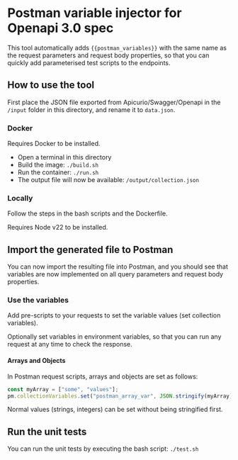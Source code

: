 # Postman variable injector for Openapi 3.0 spec

This tool automatically adds `{{postman_variables}}` with the same name as the request parameters and request body properties, so that you can quickly add parameterised test scripts to the endpoints.

## How to use the tool

First place the JSON file exported from Apicurio/Swagger/Openapi in the `/input` folder in this directory, and rename it to `data.json`.

### Docker

Requires Docker to be installed.

- Open a terminal in this directory
- Build the image: `./build.sh`
- Run the container: `./run.sh`
- The output file will now be available: `/output/collection.json`

### Locally

Follow the steps in the bash scripts and the Dockerfile.

Requires Node v22 to be installed.

## Import the generated file to Postman

You can now import the resulting file into Postman, and you should see that variables are now implemented on all query parameters and request body properties.

### Use the variables

Add pre-scripts to your requests to set the variable values (set collection variables).

Optionally set variables in environment variables, so that you can run any request at any time to check the response.

#### Arrays and Objects

In Postman request scripts, arrays and objects are set as follows:

```javascript
const myArray = ["some", "values"];
pm.collectionVariables.set("postman_array_var", JSON.stringify(myArray));
```

Normal values (strings, integers) can be set without being stringified first.

## Run the unit tests

You can run the unit tests by executing the bash script: `./test.sh`